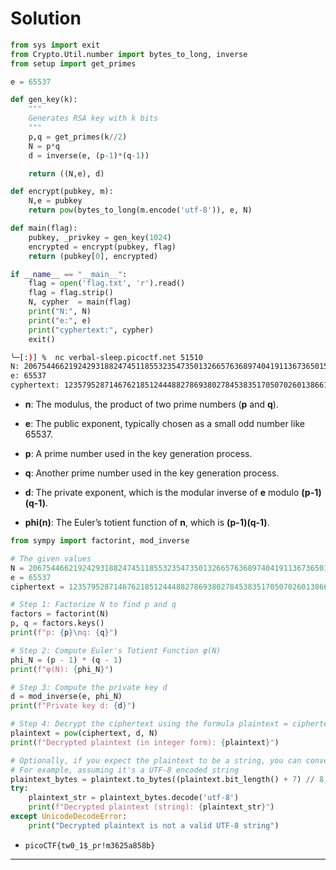 # Solution

```python
from sys import exit
from Crypto.Util.number import bytes_to_long, inverse
from setup import get_primes

e = 65537

def gen_key(k):
    """
    Generates RSA key with k bits
    """
    p,q = get_primes(k//2)
    N = p*q
    d = inverse(e, (p-1)*(q-1))

    return ((N,e), d)

def encrypt(pubkey, m):
    N,e = pubkey
    return pow(bytes_to_long(m.encode('utf-8')), e, N)

def main(flag):
    pubkey, _privkey = gen_key(1024)
    encrypted = encrypt(pubkey, flag) 
    return (pubkey[0], encrypted)

if __name__ == "__main__":
    flag = open('flag.txt', 'r').read()
    flag = flag.strip()
    N, cypher  = main(flag)
    print("N:", N)
    print("e:", e)
    print("cyphertext:", cypher)
    exit()

```

```bash
╰─[:)] %  nc verbal-sleep.picoctf.net 51510
N: 20675446621924293188247451185532354735013266576368974041911367365015106592566410374445493536514416226339953497702850034215430155362056315028021254482256322
e: 65537
cyphertext: 12357952871467621851244488278693802784538351705070260138661153519752311871502419292395213330724710094182483527650797719801599168946369217379291450067541693
```


- **n**: The modulus, the product of two prime numbers (**p** and **q**).
    
- **e**: The public exponent, typically chosen as a small odd number like 65537.
    
- **p**: A prime number used in the key generation process.
    
- **q**: Another prime number used in the key generation process.
    
- **d**: The private exponent, which is the modular inverse of **e** modulo **(p-1)(q-1)**.
    
- **phi(n)**: The Euler’s totient function of **n**, which is **(p-1)(q-1)**.

```python
from sympy import factorint, mod_inverse

# The given values
N = 20675446621924293188247451185532354735013266576368974041911367365015106592566410374445493536514416226339953497702850034215430155362056315028021254482256322
e = 65537
ciphertext = 12357952871467621851244488278693802784538351705070260138661153519752311871502419292395213330724710094182483527650797719801599168946369217379291450067541693

# Step 1: Factorize N to find p and q
factors = factorint(N)
p, q = factors.keys()
print(f"p: {p}\nq: {q}")

# Step 2: Compute Euler's Totient Function φ(N)
phi_N = (p - 1) * (q - 1)
print(f"φ(N): {phi_N}")

# Step 3: Compute the private key d
d = mod_inverse(e, phi_N)
print(f"Private key d: {d}")

# Step 4: Decrypt the ciphertext using the formula plaintext = ciphertext^d % N
plaintext = pow(ciphertext, d, N)
print(f"Decrypted plaintext (in integer form): {plaintext}")

# Optionally, if you expect the plaintext to be a string, you can convert it from integer to bytes:
# For example, assuming it's a UTF-8 encoded string
plaintext_bytes = plaintext.to_bytes((plaintext.bit_length() + 7) // 8, byteorder='big')
try:
    plaintext_str = plaintext_bytes.decode('utf-8')
    print(f"Decrypted plaintext (string): {plaintext_str}")
except UnicodeDecodeError:
    print("Decrypted plaintext is not a valid UTF-8 string")

```

- `picoCTF{tw0_1$_pr!m3625a858b}`

---
